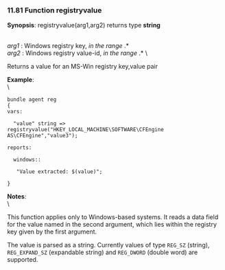 ### 11.81 Function registryvalue

**Synopsis**: registryvalue(arg1,arg2) returns type **string**

\
 *arg1* : Windows registry key, *in the range* .\* \
 *arg2* : Windows registry value-id, *in the range* .\* \

Returns a value for an MS-Win registry key,value pair

**Example**:\
 \

    bundle agent reg
    {
    vars:

      "value" string => registryvalue("HKEY_LOCAL_MACHINE\SOFTWARE\CFEngine AS\CFEngine","value3");

    reports:

      windows::

       "Value extracted: $(value)";

    }

**Notes**:\
 \

This function applies only to Windows-based systems. It reads a data
field for the value named in the second argument, which lies within the
registry key given by the first argument.

The value is parsed as a string. Currently values of type `REG_SZ`
(string), `REG_EXPAND_SZ` (expandable string) and `REG_DWORD` (double
word) are supported.
